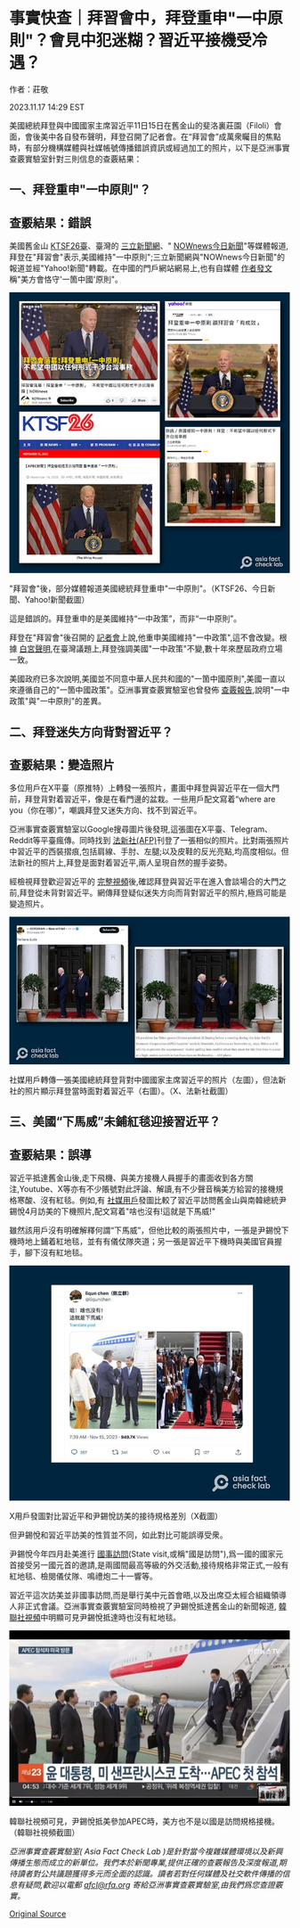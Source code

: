 # 事實快查｜拜習會中，拜登重申"一中原則"？會見中犯迷糊？習近平接機受冷遇？

作者：莊敬

2023.11.17 14:29 EST

美國總統拜登與中國國家主席習近平11日15日在舊金山的斐洛裏莊園（Filoli）會面，會後美中各自發布聲明，拜登召開了記者會。在“拜習會”成萬衆矚目的焦點時，有部分機構媒體與社媒帳號傳播錯誤資訊或經過加工的照片，以下是亞洲事實查覈實驗室針對三則信息的查覈結果：

## 一、拜登重申"一中原則"？

## 查覈結果：錯誤

美國舊金山 [KTSF26臺](https://www.ktsf.com/2023/11/16/biden-press-conference-taiwan/)、臺灣的 [三立新聞網](https://tw.news.yahoo.com/%E5%BF%AB%E8%A8%8A-%E7%BE%8E%E5%9C%8B%E7%B6%AD%E6%8C%81-%E4%B8%AD%E5%8E%9F%E5%89%87-%E6%8B%9C%E7%99%BB-%E4%B8%8D%E5%B8%8C%E6%9C%9B%E4%B8%AD%E5%9C%8B%E4%BB%A5%E4%BB%BB%E4%BD%95%E5%BD%A2%E5%BC%8F%E5%B9%B2%E6%B6%89%E5%8F%B0%E7%81%A3%E4%BA%8B%E5%8B%99-020506865.html)、" [NOWnews今日新聞](https://tw.news.yahoo.com/%E6%8B%9C%E7%99%BB%E9%87%8D%E7%94%B3-%E4%B8%AD%E5%8E%9F%E5%89%87-%E8%AE%9A%E6%8B%9C%E7%BF%92%E6%9C%83-%E6%9C%89%E6%88%90%E6%95%88-031328480.html)"等媒體報道,拜登在"拜習會"表示,美國維持"一中原則";三立新聞網與"NOWnews今日新聞"的報道並經"Yahoo!新聞"轉載。在中國的門戶網站網易上,也有自媒體 [作者發文](https://m.163.com/dy/article/IJMJF06P05539IG6.html)稱"美方會恪守'一箇中國'原則"。

!["拜習會"後，部分媒體報道美國總統拜登重申"一中原則"。（KTSF26、今日新聞、Yahoo!新聞截圖）](images/AAKCQDL7FBJ2PQTBR67NYNW37Q.png)

"拜習會"後，部分媒體報道美國總統拜登重申"一中原則"。（KTSF26、今日新聞、Yahoo!新聞截圖）

這是錯誤的。拜登重申的是美國維持“一中政策”，而非“一中原則”。

拜登在"拜習會"後召開的 [記者會](https://www.youtube.com/watch?v=-eyN56bHf9c)上說,他重申美國維持"一中政策",這不會改變。根據 [白宮聲明](https://www.whitehouse.gov/briefing-room/statements-releases/2023/11/15/readout-of-president-joe-bidens-meeting-with-president-xi-jinping-of-the-peoples-republic-of-china-2/),在臺灣議題上,拜登強調美國"一中政策"不變,數十年來歷屆政府立場一致。

美國政府已多次說明,美國並不同意中華人民共和國的"一箇中國原則",美國一直以來遵循自己的"一箇中國政策"。亞洲事實查覈實驗室也曾發佈 [查覈報告](https://www.rfa.org/cantonese/news/factcheck/onechina-02152023082542.html),說明"一中政策"與"一中原則"的差異。

## 二、拜登迷失方向背對習近平？

## 查覈結果：變造照片

多位用戶在X平臺（原推特）上轉發一張照片，畫面中拜登與習近平在一個大門前，拜登背對着習近平，像是在看門邊的盆栽。一些用戶配文寫着“where are you（你在哪）”，嘲諷拜登又迷失方向、找不到習近平。

亞洲事實查覈實驗室以Google搜尋圖片後發現,這張圖在X平臺、Telegram、Reddit等平臺瘋傳。同時找到 [法新社(AFP)](https://www.newagebd.net/article/217802/joe-biden-xi-jinping-pledge-to-reduce-tensions-at-summit)刊登了一張相似的照片。比對兩張照片中習近平的西裝摺痕,包括肩線、手肘、左腿;以及皮鞋的反光亮點,均高度相似。但法新社的照片上,拜登是面對着習近平,兩人呈現自然的握手姿勢。

經檢視拜登歡迎習近平的 [完整視頻](https://www.youtube.com/watch?v=VP6B8D7laDU)後,確認拜登與習近平在進入會談場合的大門之前,拜登從未背對習近平。網傳拜登疑似迷失方向而背對習近平的照片,極爲可能是變造照片。

![社媒用戶轉傳一張美國總統拜登背對中國國家主席習近平的照片（左圖），但法新社的照片顯示拜登當時面對着習近平（右圖）。（X、法新社截圖）](images/4NPIYS7TZOUYHHILD4GBOCTNGA.png)

社媒用戶轉傳一張美國總統拜登背對中國國家主席習近平的照片（左圖），但法新社的照片顯示拜登當時面對着習近平（右圖）。（X、法新社截圖）

## 三、美國“下馬威”未鋪紅毯迎接習近平？

## 查覈結果：誤導

習近平抵達舊金山後,走下飛機、與美方接機人員握手的畫面收到各方關注,Youtube、X等亦有不少賬號對此評論、解讀,有不少聲音稱美方給習的接機規格寒酸、沒有紅毯。例如,有 [社媒用戶](https://twitter.com/liqunchen/status/1724768965820326134)發圖比較了習近平訪問舊金山與南韓總統尹錫悅4月訪美的下機照片,配文寫着"啥也沒有!這就是下馬威!"

雖然該用戶沒有明確解釋何謂“下馬威”，但他比較的兩張照片中，一張是尹錫悅下機時地上鋪着紅地毯，並有有儀仗隊夾道；另一張是習近平下機時與美國官員握手，腳下沒有紅地毯。

![X用戶發圖對比習近平和尹錫悅訪美的接待規格差別（X截圖）](images/PBABYM3DQLIBP3ESCDI4FIG3PQ.png)

X用戶發圖對比習近平和尹錫悅訪美的接待規格差別（X截圖）

但尹錫悅和習近平訪美的性質並不同，如此對比可能誤導受衆。

尹錫悅今年四月赴美進行 [國事訪問](https://www.alamy.com/25th-apr-2023-yoon-visits-us-south-korean-president-yoon-suk-yeol-c-and-his-wife-kim-keon-hee-inspect-an-honor-guard-upon-arrival-at-joint-base-andrews-in-maryland-on-april-24-2023-for-a-six-day-state-visit-pool-photo-credit-yonhapnewcomalamy-live-news-image547560159.html)(State visit,或稱"國是訪問"),爲一國的國家元首接受另一國元首的邀請,是兩國間最高等級的外交活動,接待規格非常正式,一般有紅地毯、檢閱儀仗隊、鳴禮炮二十一響等。

習近平這次訪美並非國事訪問,而是舉行美中元首會晤,以及出席亞太經合組織領導人非正式會議。亞洲事實查覈實驗室同時檢視了尹錫悅抵達舊金山的新聞報道, [韓聯社視頻](https://fr.yna.co.kr/view/MYH20231116005400884)中明顯可見尹錫悅抵達時也沒有紅地毯。

![韓聯社視頻可見，尹錫悅抵美參加APEC時，美方也不是以國是訪問規格接機。（韓聯社視頻截圖）](images/NFQNYK6XYVY3PGFHNWWFLSULYY.png)

韓聯社視頻可見，尹錫悅抵美參加APEC時，美方也不是以國是訪問規格接機。（韓聯社視頻截圖）

*亞洲事實查覈實驗室(* *Asia Fact Check Lab* *)是針對當今複雜媒體環境以及新興傳播生態而成立的新單位。我們本於新聞專業,提供正確的查覈報告及深度報道,期待讀者對公共議題獲得多元而全面的認識。讀者若對任何媒體及社交軟件傳播的信息有疑問,歡迎以電郵* *afcl@rfa.org* *寄給亞洲事實查覈實驗室,由我們爲您查證覈實。*



[Original Source](https://www.rfa.org/mandarin/shishi-hecha/hc-11172023142130.html)